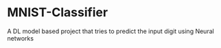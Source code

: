 # MNIST-Classifier
A DL model based project that tries to predict the input digit using Neural networks 
